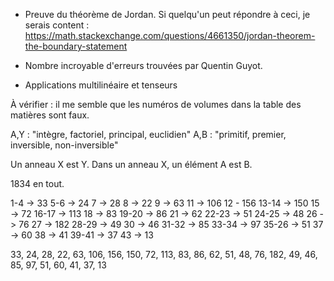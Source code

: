 - Preuve du théorème de Jordan. Si quelqu'un peut répondre à ceci, je serais content : https://math.stackexchange.com/questions/4661350/jordan-theorem-the-boundary-statement

- Nombre incroyable d'erreurs trouvées par Quentin Guyot.
- Applications multilinéaire et tenseurs

À vérifier : il me semble que les numéros de volumes dans la table des matières sont faux.


A,Y :  "intègre, factoriel, principal, euclidien"
A,B : "primitif, premier, inversible, non-inversible"

Un anneau X est Y.
Dans un anneau X, un élément A est B.


1834 en tout.

1-4 -> 33
5-6 -> 24
7 -> 28
8 -> 22
9 -> 63
11 -> 106
12 - 156
13-14 -> 150
15 -> 72
16-17 -> 113
18 -> 83
19-20 -> 86
21 -> 62
22-23 -> 51
24-25 -> 48
26 -> 76
27 -> 182
28-29 -> 49
30 -> 46
31-32 -> 85
33-34 -> 97
35-26 -> 51
37 -> 60
38 -> 41
39-41 -> 37
43 -> 13




33, 24, 28, 22, 63, 106, 156, 150, 72, 113, 83, 86, 62, 51, 48, 76, 182, 49, 46, 85, 97, 51, 60, 41, 37, 13


